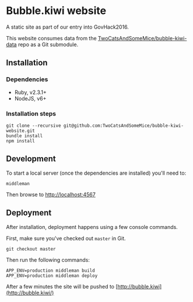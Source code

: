 # Bubble.kiwi website

A static site as part of our entry into GovHack2016.

This website consumes data from the [TwoCatsAndSomeMice/bubble-kiwi-data](https://github.com/TwoCatsAndSomeMice/bubble-kiwi-data) repo as a Git submodule.

## Installation

### Dependencies

- Ruby, v2.3.1+
- NodeJS, v6+

### Installation steps

```
git clone --recursive git@github.com:TwoCatsAndSomeMice/bubble-kiwi-website.git
bundle install
npm install
```

## Development

To start a local server (once the dependencies are installed) you'll need to:

```
middleman
```

Then browse to [http://localhost:4567](http://localhost:4567)

## Deployment

After installation, deployment happens using a few console commands.

First, make sure you've checked out `master` in Git.

```
git checkout master
```

Then run the following commands:

```
APP_ENV=production middleman build
APP_ENV=production middleman deploy
```

After a few minutes the site will be pushed to [http://bubble.kiwi](http://bubble.kiwi/)
